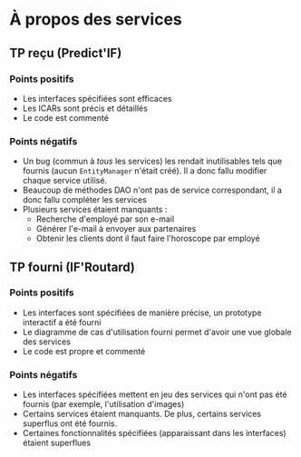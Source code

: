 À propos des services
=====================

## TP reçu (Predict'IF)

### Points positifs

- Les interfaces spécifiées sont efficaces
- Les ICARs sont précis et détaillés
- Le code est commenté

### Points négatifs

- Un bug (commun à *tous* les services) les rendait inutilisables tels que fournis (aucun `EntityManager` n'était créé). Il a donc fallu modifier chaque service utilisé.
- Beaucoup de méthodes DAO n'ont pas de service correspondant, il a donc fallu compléter les services
- Plusieurs services étaient manquants :
  - Recherche d'employé par son e-mail
  - Générer l'e-mail à envoyer aux partenaires
  - Obtenir les clients dont il faut faire l'horoscope par employé

## TP fourni (IF'Routard)

### Points positifs

- Les interfaces sont spécifiées de manière précise, un prototype interactif a été fourni
- Le diagramme de cas d'utilisation fourni permet d'avoir une vue globale des services
- Le code est propre et commenté


### Points négatifs

- Les interfaces spécifiées mettent en jeu des services qui n'ont pas été fournis (par exemple, l'utilisation d'images)
- Certains services étaient manquants. De plus, certains services superflus ont été fournis.
- Certaines fonctionnalités spécifiées (apparaissant dans les interfaces) étaient superflues